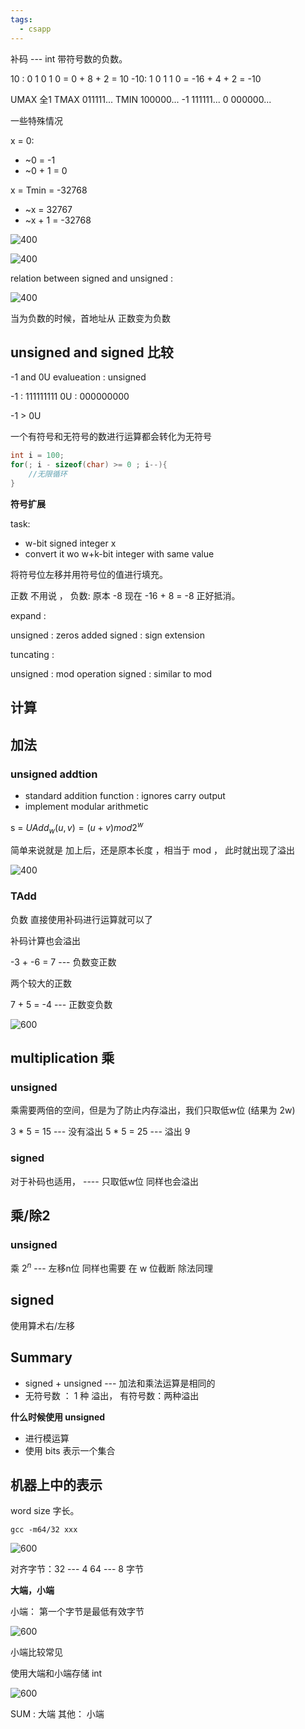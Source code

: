 ```yaml
---
tags:
  - csapp
---
```


补码 --- int 带符号数的负数。

10 : 0 1 0 1 0  = 0 + 8 + 2 = 10
-10: 1 0 1 1 0  = -16 + 4 + 2 = -10

UMAX  全1
TMAX  011111...
TMIN  100000...
-1    111111...
0     000000...


一些特殊情况

x = 0:
- ~0 = -1
- ~0 + 1 = 0

x = Tmin = -32768
- ~x = 32767
- ~x + 1 = -32768

![400](https://s2.loli.net/2024/06/07/5XgNIAWZfBxGd8m.png)

![400](https://s2.loli.net/2024/06/07/hcisKPpX2flkeG7.png)


relation between signed and unsigned : 

![400](https://s2.loli.net/2024/06/07/JjBqhp2ziXQnCob.png)

当为负数的时候，首地址从 正数变为负数

## unsigned and signed 比较

-1 and 0U  evalueation : unsigned

-1 : 111111111
0U : 000000000

-1 > 0U

一个有符号和无符号的数进行运算都会转化为无符号 

```c++
int i = 100;
for(; i - sizeof(char) >= 0 ; i--){
	//无限循环
}
```

**符号扩展**

task:
- w-bit signed integer x
- convert it wo w+k-bit integer with same value

将符号位左移并用符号位的值进行填充。

正数 不用说 ， 负数:  原本  -8 现在 -16 + 8 = -8 正好抵消。

expand : 

unsigned : zeros added
signed : sign extension

tuncating :

unsigned : mod operation
signed : similar to mod


## 计算

## 加法

### unsigned addtion

- standard addition function : ignores carry output
- implement modular arithmetic 

s = $UAdd_{w}(u,v)=(u+v) mod 2^w$

简单来说就是 加上后，还是原本长度 ，相当于 mod ， 此时就出现了溢出

![400](https://s2.loli.net/2024/06/08/nQdBAg5YctLSqDF.png)


### TAdd

负数 直接使用补码进行运算就可以了

补码计算也会溢出

-3 + -6 = 7 --- 负数变正数

两个较大的正数 

7 + 5 = -4  --- 正数变负数

![600](https://s2.loli.net/2024/06/08/N1bmRe4nZlSozck.png)


## multiplication 乘

### unsigned 

乘需要两倍的空间，但是为了防止内存溢出，我们只取低w位 (结果为 2w)

3 * 5 = 15 --- 没有溢出
5 * 5 = 25 --- 溢出  9

### signed 

对于补码也适用， ---- 只取低w位 同样也会溢出


## 乘/除2

### unsigned

乘 $2^n$ --- 左移n位  同样也需要 在 w 位截断
除法同理


## signed

使用算术右/左移


## Summary

- signed + unsigned  --- 加法和乘法运算是相同的
- 无符号数 ： 1 种 溢出， 有符号数：两种溢出

**什么时候使用 unsigned** 

- 进行模运算
- 使用 bits 表示一个集合

## 机器上中的表示

word size  字长。

`gcc -m64/32 xxx`

![600](https://s2.loli.net/2024/06/09/HInr9RDTbwOGQML.png)


对齐字节：32 --- 4  64 --- 8 字节

**大端，小端**

小端： 第一个字节是最低有效字节

![600](https://s2.loli.net/2024/06/09/n72OXWbEutKIgdv.png)


小端比较常见

使用大端和小端存储 int

![600](https://s2.loli.net/2024/06/09/jteMSuV3pm78cb6.png)

SUM : 大端  其他： 小端

